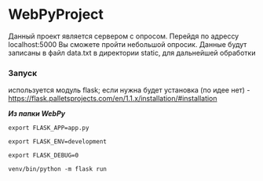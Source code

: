 # WebPyProject

Данный проект является сервером с опросом. Перейдя по адрессу localhost:5000 Вы сможете пройти небольшой опросик. Данные будут записаны в файл data.txt в директории static, для дальнейшей обработки

### Запуск

используется модуль flask; если нужна будет установка (по идее нет) - https://flask.palletsprojects.com/en/1.1.x/installation/#installation

***Из папки WebPy***
  
    export FLASK_APP=app.py  

    export FLASK_ENV=development
    
    export FLASK_DEBUG=0

    venv/bin/python -m flask run


